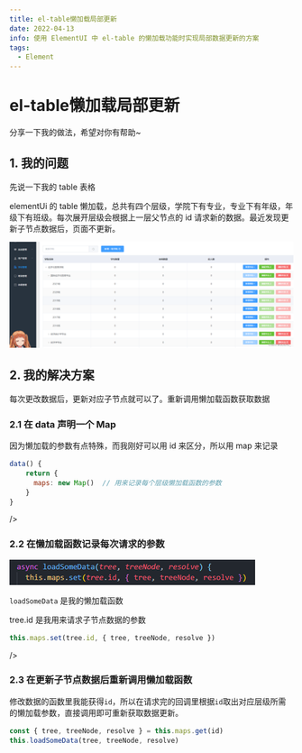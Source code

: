 ```yaml
---
title: el-table懒加载局部更新
date: 2022-04-13
info: 使用 ElementUI 中 el-table 的懒加载功能时实现局部数据更新的方案
tags:
  - Element
---
```


# el-table懒加载局部更新

分享一下我的做法，希望对你有帮助~

## 1. 我的问题

先说一下我的 table 表格

elementUi 的 table 懒加载，总共有四个层级，学院下有专业，专业下有年级，年级下有班级。每次展开层级会根据上一层父节点的 id 请求新的数据。最近发现更新子节点数据后，页面不更新。

![lazy](../img/el-table-lazy1.png)

## 2. 我的解决方案

每次更改数据后，更新对应子节点就可以了。重新调用懒加载函数获取数据

### 2.1 在 data 声明一个 Map

因为懒加载的参数有点特殊，而我刚好可以用 id 来区分，所以用 map 来记录

```js
data() {
    return {
      maps: new Map()  // 用来记录每个层级懒加载函数的参数
    }
}
```

/>

### 2.2 在懒加载函数记录每次请求的参数

![lazy](../img/el-table-lazy2.png)

`loadSomeData` 是我的懒加载函数

tree.id 是我用来请求子节点数据的参数

```js
this.maps.set(tree.id, { tree, treeNode, resolve })
```

/>

### 2.3 在更新子节点数据后重新调用懒加载函数

修改数据的函数里我能获得`id`，所以在请求完的回调里根据`id`取出对应层级所需的懒加载参数，直接调用即可重新获取数据更新。

```js
const { tree, treeNode, resolve } = this.maps.get(id)
this.loadSomeData(tree, treeNode, resolve)
```
